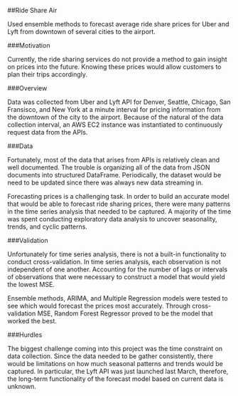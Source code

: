 ##Ride Share Air

Used ensemble methods to forecast average ride share prices for Uber and Lyft from downtown of several cities to the airport.

###Motivation

Currently, the ride sharing services do not provide a method to gain insight on prices into the future. Knowing these prices would allow customers to plan their trips accordingly.

###Overview

Data was collected from Uber and Lyft API for Denver, Seattle, Chicago, San Fransisco, and New York at a minute interval for pricing information from the downtown of the city to the airport. Because of the natural of the data collection interval, an AWS EC2 instance was instantiated to continuously request data from the APIs.  

###Data

Fortunately, most of the data that arises from APIs is relatively clean and well documented. The trouble is organizing all of the data from JSON documents into structured DataFrame. Periodically, the dataset would be need to be updated since there was always new data streaming in.

Forecasting prices is a challenging task. In order to build an accurate model that would be able to forecast ride sharing prices, there were many patterns in the time series analysis that needed to be captured. A majority of the time was spent conducting exploratory data analysis to uncover seasonality, trends, and cyclic patterns.

###Validation

Unfortunately for time series analysis, there is not a built-in functionality to conduct cross-validation. In time series analysis, each observation is not independent of one another. Accounting for the number of lags or intervals of observations that were necessary to construct a model that would yield the lowest MSE.

Ensemble methods, ARIMA, and Multiple Regression models were tested to see which would forecast the prices most accurately. Through cross-validation MSE, Random Forest Regressor proved to be the model that worked the best.

###Hurdles

The biggest challenge coming into this project was the time constraint on data collection. Since the data needed to be gather consistently, there would be limitations on how much seasonal patterns and trends would be captured. In particular, the Lyft API was just launched last March, therefore, the long-term functionality of the forecast model based on current data is unknown.
